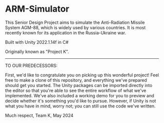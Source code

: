 # ARM-Simulator

This Senior Design Project aims to simulate the Anti-Radiation Missile System AGM-88, which is widely used by various countries. It is most recently known for its application in the Russia-Ukraine war.

Built with Unity 2022.1.14f in C#

Originally known as "Project K".

-------------------------------------------------------------------------------------------------------------------------------------------------------------------------------------------------------------

TO OUR PREDECESSORS: 

First, we'd like to congratulate you on picking up this wonderful project! Feel free to make a clone of this repository, and everything we've prepared should get you started. The Unity packages can be imported directly into the editor so that you're able to see the entire workflow of what we've implemented. We've also included a working demo for you to preview and decide whether it's something you'd like to pursue. However, if Unity is not what you have in mind, worry not; you can still use the code we've written.

Much respect,
Team K, May 2024

